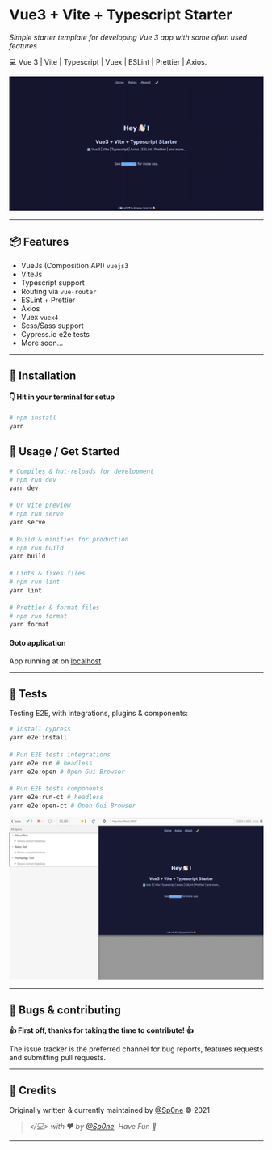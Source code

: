 # Vue3 + Vite + Typescript Starter

_Simple starter template for developing Vue 3 app with some often used features_

💻 Vue 3 | Vite | Typescript | Vuex | ESLint | Prettier | Axios.


![Screen Starter][screen]



---



## 📦️ Features

- VueJs (Composition API) `vuejs3`
- ViteJs
- Typescript support
- Routing via `vue-router`
- ESLint + Prettier
- Axios
- Vuex `vuex4`
- Scss/Sass support
- Cypress.io e2e tests
- More soon…



---



## 💾 Installation

#### 👇 Hit in your terminal for setup

```bash
# npm install
yarn
```


## 🥑 Usage / Get Started


```bash
# Compiles & hot-reloads for development
# npm run dev
yarn dev  

# Or Vite preview
# npm run serve
yarn serve 

# Build & minifies for production
# npm run build
yarn build 

# Lints & fixes files
# npm run lint
yarn lint 

# Prettier & format files
# npm run format
yarn format 
```

#### Goto application

App running at on [localhost](http://localhost:3000)


---



## 🧐 Tests

Testing E2E, with integrations, plugins & components:

```bash
# Install cypress
yarn e2e:install

# Run E2E tests integrations
yarn e2e:run # headless
yarn e2e:open # Open Gui Browser

# Run E2E tests components
yarn e2e:run-ct # headless
yarn e2e:open-ct # Open Gui Browser
```

![Screen Cypress][screen-cypress]



---




## 🐞 Bugs & contributing

**👍 First off, thanks for taking the time to contribute! 👍**

The issue tracker is the preferred channel for bug reports, features requests and submitting pull requests.



---


## 🍭 Credits

Originally written & currently maintained by [@Sp0ne][vinces] © 2021

> _</💻> with ❤ by [@Sp0ne][vinces]. Have Fun 🍻_



---



[vinces]: https://vinces.io
[screen]: public/images/screen-starter.gif
[screen-cypress]: public/images/screen-starter-cypress.png
[docs-github-api]: https://docs.github.com/en/rest/reference/repos#list-repositories-for-a-user

